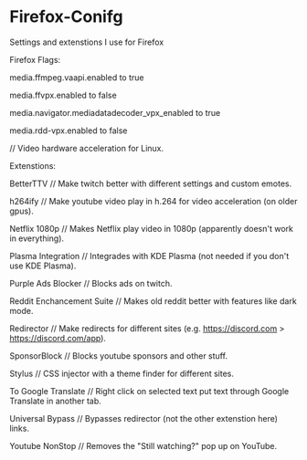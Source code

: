 # Firefox-Conifg
Settings and extenstions I use for Firefox

Firefox Flags:

media.ffmpeg.vaapi.enabled to true

media.ffvpx.enabled to false

media.navigator.mediadatadecoder_vpx_enabled to true

media.rdd-vpx.enabled to false

// Video hardware acceleration for Linux.


Extenstions:

BetterTTV  // Make twitch better with different settings and custom emotes.

h264ify  // Make youtube video play in h.264 for video acceleration (on older gpus).

Netflix 1080p  // Makes Netflix play video in 1080p (apparently doesn't work in everything).

Plasma Integration  // Integrades with KDE Plasma (not needed if you don't use KDE Plasma).

Purple Ads Blocker  // Blocks ads on twitch.

Reddit Enchancement Suite  // Makes old reddit better with features like dark mode.

Redirector  // Make redirects for different sites (e.g. https://discord.com > https://discord.com/app).

SponsorBlock  // Blocks youtube sponsors and other stuff.

Stylus  // CSS injector with a theme finder for different sites.

To Google Translate  // Right click on selected text put text  through Google Translate in another tab.

Universal Bypass  // Bypasses redirector (not the other extenstion here) links.

Youtube NonStop  // Removes the "Still watching?" pop up on YouTube.
